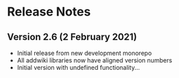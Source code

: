 # Release Notes

## Version 2.6 (2 February 2021)

- Initial release from new development monorepo
- All addwiki libraries now have aligned version numbers
- Initial version with undefined functionality...
